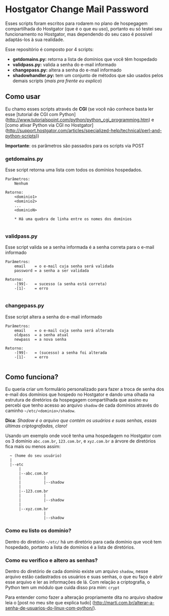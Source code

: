 # Hostgator Change Mail Password

Esses scripts foram escritos para rodarem no plano de hospegagem compartilhada do Hostgator (que é o que eu uso), portanto eu só
testei seu funcionamento no Hostgator, mas dependendo do seu caso é possível adaptás-los à sua realidade.

Esse repositório é composto por 4 scripts:

* **getdomains.py:** retorna a lista de domínios que você têm hospedado
* **validpass.py:** valida a senha do e-mail informado
* **changepass.py:** altera a senha do e-mail informado
* **shadowhandler.py:** tem um conjunto de métodos que são usados pelos demais scripts (*mais pra frente eu explico*)

## Como usar

Eu chamo esses scripts através de **CGI** (se você não conhece basta ler esse [tutorial de CGI com Python]
(http://www.tutorialspoint.com/python/python_cgi_programming.htm) e [como ativar Python via CGI no Hostgator]
(http://support.hostgator.com/articles/specialized-help/technical/perl-and-python-scripts))

**Importante**: os parâmetros são passados para os scripts via POST

### getdomains.py 

Esse script retorna uma lista com todos os domínios hospedados.

```
Parâmetros: 
    Nenhum
  
Retorno:
    <dominio1>
    <dominio2>
    ...
    <dominioN>
     
    * Há uma quebra de linha entre os nomes dos domínios
     
```

### validpass.py 

Esse script valida se a senha informada é a senha correta para o e-mail informado

```
Parâmetros: 
    email    = o e-mail cuja senha será validada
    password = a senha a ser validada
  
Retorno:
    -[99]-   = sucesso (a senha está correta)
    -[1]-    = erro
     
```

### changepass.py 

Esse script altera a senha do e-mail informado

```
Parâmetros: 
    email    = o e-mail cuja senha será alterada
    oldpass  = a senha atual
    newpass  = a nova senha
  
Retorno:
    -[99]-   = (sucesso) a senha foi alterada
    -[1]-    = erro
     
```

## Como funciona?

Eu queria criar um formulário personalizado para fazer a troca de senha dos e-mail dos domínios que hospedo no Hostgator e 
dando uma olhada na estrutura de diretórios da hospegagem compartilhada que assino eu percebi que tenho acesso ao arquivo 
`shadow` de cada domínios através do caminho `~/etc/<dominio>/shadow`.

**Dica**: *Shadow é o arquivo que contém os usuários e suas senhas, essas últimas criptografadas, claro!*

Usando um exemplo onde você tenha uma hospedagem no Hostgator com os 3 domínio `abc.com.br`, `123.com.br`, e `xyz.com.br` a 
árvore de diretórios fica mais ou menos assim:

```
  ~ (home do seu usuário)
  |
  |--etc
      |
      |--abc.com.br
      |          |
      |          |--shadow
      |
      |--123.com.br
      |          |
      |          |--shadow
      |
      |--xyz.com.br
                 |
                 |--shadow      

```      

### Como eu listo os domínio?

Dentro do diretório `~/etc/` há um diretório para cada domínio que você tem hospedado, portanto a lista de domínios é a lista
de diretórios.

### Como eu verifico e altero as senhas?

Dentro do diretório de cada domínio existe um arquivo `shadow`, nesse arquivo estão cadastrados os usuários e suas senhas, o
que eu faço é abrir esse arquivo e ler as informações de lá. Com relação a criptografia, o Python tem um módulo que cuida disso
pra mim: `crypt`

Para entender como fazer a alteração propriamente dita no arquivo shadow leia o [post no meu site que explica tudo]
(http://marti.com.br/alterar-a-senha-de-usuarios-do-linux-com-python/).
